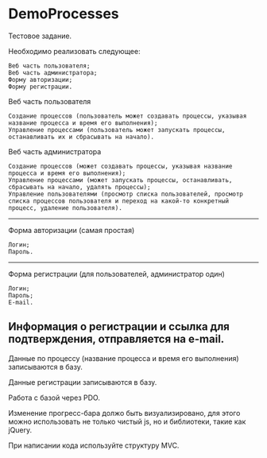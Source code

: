 DemoProcesses
=============

Тестовое задание.

Необходимо реализовать следующее:

    Веб часть пользователя;
    Веб часть администратора;
    Форму авторизации;
    Форму регистрации.

Веб часть пользователя

    Создание процессов (пользователь может создавать процессы, указывая название процесса и время его выполнения);
    Управление процессами (пользователь может запускать процессы, останавливать их и сбрасывать на начало).

Веб часть администратора

    Создание процессов (может создавать процессы, указывая название процесса и время его выполнения);
    Управление процессами (может запускать процессы, останавливать, сбрасывать на начало, удалять процессы);
    Управление пользователями (просмотр списка пользователей, просмотр списка процессов пользователя и переход на какой-то конкретный процесс, удаление пользователя).

--------------------

Форма авторизации (самая простая)

    Логин;
    Пароль.

--------------------

Форма регистрации (для пользователей, администратор один)

    Логин;
    Пароль;
    E-mail.

Информация о регистрации и ссылка для подтверждения, отправляется на e-mail.
--------------------

Данные по процессу (название процесса и время его выполнения) записываются в базу.

Данные регистрации записываются в базу.

Работа с базой через PDO.

Изменение прогресс-бара должо быть визуализировано, для этого можно использовать не только чистый js, но и библиотеки, такие как jQuery.

При написании кода используйте структуру MVC.
